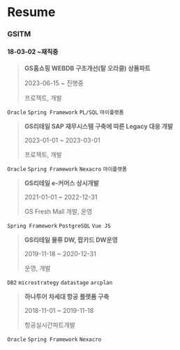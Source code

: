 # Resume

### GSITM

#### 18-03-02 ~재직중

> **GS홈쇼핑 WEBDB 구조개선(탈 오라클) 상품파트**
>
> 2023-06-15 ~ 진행중
>
> 프로젝트, 개발

`Oracle` `Spring Framework` `PL/SQL` `마이플랫폼`

> **GS리테일 SAP 재무시스템 구축에 따른 Legacy 대응 개발**
>
> 2023-01-01 ~ 2023-03-01
>
> 프로젝트, 개발

`Oracle` `Spring Framework` `Nexacro` `마이플랫폼`

> **GS리테일 e-커머스 상시개발**
>
> 2021-01-01 ~ 2022-12-31
>
> GS Fresh Mall 개발, 운영

`Spring Framework` `PostgreSQL` `Vue JS`

> **GS리테일 물류 DW, 팝카드 DW운영**
>
> 2019-11-18 ~ 2020-12-31
>
> 운영, 개발

`DB2` `microstrategy` `datastage` `arcplan`

> **하나투어 차세대 항공 플랫폼 구축**
>
> 2018-11-01 ~ 2019-11-18
>
> 항공실시간파트개발

`Oracle` `Spring Framework` `Nexacro`
